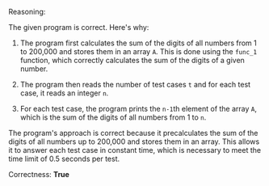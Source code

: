 Reasoning:

The given program is correct. Here's why:

1. The program first calculates the sum of the digits of all numbers from 1 to 200,000 and stores them in an array `A`. This is done using the `func_1` function, which correctly calculates the sum of the digits of a given number.

2. The program then reads the number of test cases `t` and for each test case, it reads an integer `n`.

3. For each test case, the program prints the `n-1`th element of the array `A`, which is the sum of the digits of all numbers from 1 to `n`.

The program's approach is correct because it precalculates the sum of the digits of all numbers up to 200,000 and stores them in an array. This allows it to answer each test case in constant time, which is necessary to meet the time limit of 0.5 seconds per test.

Correctness: **True**
